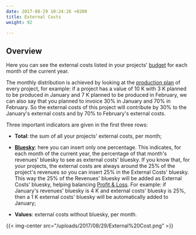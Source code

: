 ```yaml
---
date: 2017-08-29 10:24:26 +0200
title: External Costs
weight: 92

---
```

## Overview

Here you can see the external costs listed in your projects' [budget](http://support.wethod.com/budget/index/) for each month of the current year.

The monthly distribution is achieved by looking at the [production plan](http://support.wethod.com/finance/index/#production-plan) of every project, for example: if a project has a value of 10 K with 3 K planned to be produced in January and 7 K planned to be produced in February, we can also say that you planned to invoice 30% in January and 70% in February. So the external costs  of this project will contribute by 30% to the January's external costs and by 70% to February's external costs.

Three important indicators are given in the first three rows:

* **Total**: the sum of all your projects' external costs, per month;

* **[Bluesky](http://support.wethod.com/glossary/index/#bluesky)**: here you can insert only one percentage. This indicates, for each month of the current year, the percentage of that month's revenues' bluesky to see as external costs' bluesky. If you know that, for your projects, the external costs are always around the 25% of the project's revenues so you can insert 25% in the External Costs' bluesky. This way the 25% of the Revenues' bluesky will be added as External Costs' bluesky, helping balancing [Profit & Loss](http://support.wethod.com/profit-loss/index/). For example: if January's revenues' bluesky is 4 K and external costs' bluesky is 25%, then a 1 K external costs' bluesky will be automatically added to January;

* **Values**: external costs without bluesky, per month.

{{< img-center src="/uploads/2017/08/29/External%20Cost.png" >}}